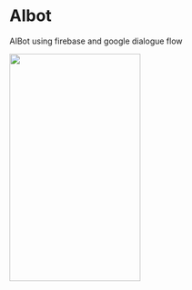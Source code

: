 # AIbot
AIBot using firebase and google dialogue flow

<img src="https://cddevelopers6.gitbooks.io/androidstudio/content/assets/Screen%20Shot%202018-01-16%20at%202.28.38%20PM.png" width="230" height="400" />
